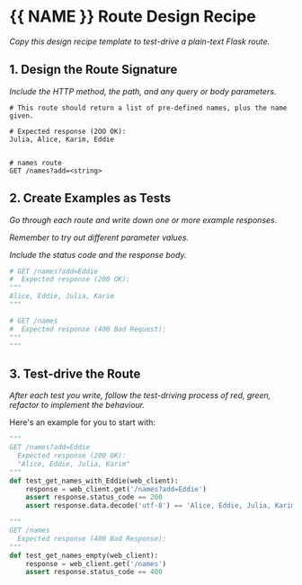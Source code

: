 # {{ NAME }} Route Design Recipe

_Copy this design recipe template to test-drive a plain-text Flask route._

## 1. Design the Route Signature

_Include the HTTP method, the path, and any query or body parameters._

```
# This route should return a list of pre-defined names, plus the name given.

# Expected response (2OO OK):
Julia, Alice, Karim, Eddie


# names route
GET /names?add=<string>
```

## 2. Create Examples as Tests

_Go through each route and write down one or more example responses._

_Remember to try out different parameter values._

_Include the status code and the response body._

```python
# GET /names?add=Eddie
#  Expected response (200 OK):
"""
Alice, Eddie, Julia, Karim
"""

# GET /names
#  Expected response (400 Bad Request):
"""
"""
```

## 3. Test-drive the Route

_After each test you write, follow the test-driving process of red, green, refactor to implement the behaviour._

Here's an example for you to start with:

```python
"""
GET /names?add=Eddie
  Expected response (200 OK):
  "Alice, Eddie, Julia, Karim"
"""
def test_get_names_with_Eddie(web_client):
    response = web_client.get('/names?add=Eddie')
    assert response.status_code == 200
    assert response.data.decode('utf-8') == 'Alice, Eddie, Julia, Karim'

"""
GET /names
  Expected response (400 Bad Response):
"""
def test_get_names_empty(web_client):
    response = web_client.get('/names')
    assert response.status_code == 400
```
